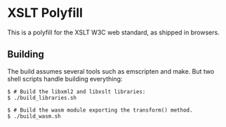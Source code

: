 # XSLT Polyfill

This is a polyfill for the XSLT W3C web standard, as shipped in browsers.

## Building

The build assumes several tools such as emscripten and make. But two shell
scripts handle building everything:

```
$ # Build the libxml2 and libxslt libraries:
$ ./build_libraries.sh

$ # Build the wasm module exporting the transform() method.
$ ./build_wasm.sh
```
